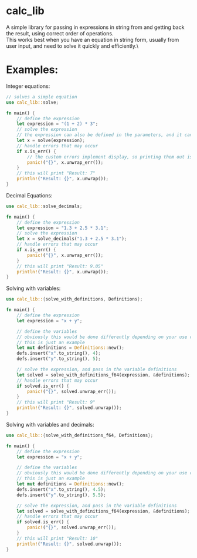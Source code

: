 # calc_lib

A simple library for passing in expressions in string from and getting back the result, using correct order of operations.\
This works best when you have an equation in string form, usually from user input, and need to solve it quickly and efficiently.\

# Examples:
Integer equations:
```rust
// solves a simple equation
use calc_lib::solve;

fn main() {
    // define the expression
    let expression = "(1 + 2) * 3";
    // solve the expression
    // the expression can also be defined in the parameters, and it can be anything that has the Into<String> trait
    let x = solve(expression);
    // handle errors that may occur
    if x.is_err() {
        // the custom errors implement display, so printing them out is extremely easy
        panic!("{}", x.unwrap_err());
    }
    // this will print "Result: 7"
    println!("Result: {}", x.unwrap());
}
```
Decimal Equations:
```rust
use calc_lib::solve_decimals;

fn main() {
    // define the expression
    let expression = "1.3 + 2.5 * 3.1";
    // solve the expression
    let x = solve_decimals("1.3 + 2.5 * 3.1");
    // handle errors that may occur
    if x.is_err() {
        panic!("{}", x.unwrap_err());
    }
    // this will print "Result: 9.05"
    println!("Result: {}", x.unwrap());
}
```
Solving with variables:
```rust
use calc_lib::{solve_with_definitions, Definitions};

fn main() {
    // define the expression
    let expression = "x + y";

    // define the variables
    // obviously this would be done differently depending on your use case,
    // this is just an example
    let mut definitions = Definitions::new();
    defs.insert("x".to_string(), 4);
    defs.insert("y".to_string(), 5);

    // solve the expression, and pass in the variable definitions
    let solved = solve_with_definitions_f64(expression, &definitions);
    // handle errors that may occur
    if solved.is_err() {
        panic!("{}", solved.unwrap_err());
    }
    // this will print "Result: 9"
    println!("Result: {}", solved.unwrap());
}
```
Solving with variables and decimals:
```rust
use calc_lib::{solve_with_definitions_f64, Definitions};

fn main() {
    // define the expression
    let expression = "x + y";

    // define the variables
    // obviously this would be done differently depending on your use case,
    // this is just an example
    let mut definitions = Definitions::new();
    defs.insert("x".to_string(), 4.5);
    defs.insert("y".to_string(), 5.5);

    // solve the expression, and pass in the variable definitions
    let solved = solve_with_definitions_f64(expression, &definitions);
    // handle errors that may occur
    if solved.is_err() {
        panic!("{}", solved.unwrap_err());
    }
    // this will print "Result: 10"
    println!("Result: {}", solved.unwrap());
}
```